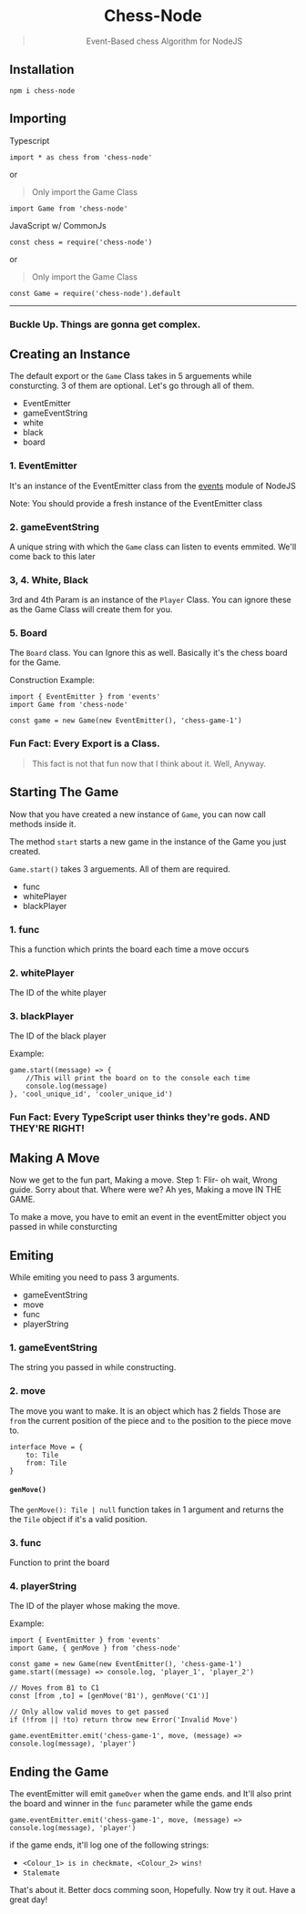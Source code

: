 <div align="center">

# Chess-Node
> Event-Based chess Algorithm for NodeJS

</div>

## Installation

```SH
npm i chess-node
```

## Importing

Typescript

```TS
import * as chess from 'chess-node'
```
or
> Only import the Game Class
```TS
import Game from 'chess-node'
```

JavaScript w/ CommonJs
```JS 
const chess = require('chess-node')
```
or
> Only import the Game Class
```JS
const Game = require('chess-node').default
```
-----------------
### Buckle Up. Things are gonna get complex.

## Creating an Instance

The default export or the `Game` Class takes in 5 arguements while consturcting. 3 of them are optional. Let's go through all of them.

- EventEmitter
- gameEventString
- white
- black
- board

### 1. EventEmitter

It's an instance of the EventEmitter class from the [events](https://nodejs.org/api/events.html) module of NodeJS

Note: You should provide a fresh instance of the EventEmitter class

### 2. gameEventString

A unique string with which the `Game` class can listen to events emmited. We'll come back to this later

### 3, 4. White, Black

3rd and 4th Param is an instance of the `Player` Class. You can ignore these as the Game Class will create them for you.

### 5. Board

The `Board` class. You can Ignore this as well. Basically it's the chess board for the Game.


Construction Example:

```TS
import { EventEmitter } from 'events'
import Game from 'chess-node'

const game = new Game(new EventEmitter(), 'chess-game-1')

```

### **Fun Fact: Every Export is a Class.**
> This fact is not that fun now that I think about it. Well, Anyway.

## Starting The Game

Now that you have created a new instance of `Game`, you can now call methods inside it.

The method `start` starts a new game in the instance of the Game you just created.

`Game.start()` takes 3 arguements. All of them are required.

- func
- whitePlayer
- blackPlayer

### 1. func

This a function which prints the board each time a move occurs

### 2. whitePlayer 

The ID of the white player

### 3. blackPlayer

The ID of the black player

Example:

```TS
game.start((message) => {
    //This will print the board on to the console each time
    console.log(message)
}, 'cool_unique_id', 'cooler_unique_id')
```

### **Fun Fact: Every TypeScript user thinks they're gods. AND THEY'RE RIGHT!**

## Making A Move

Now we get to the fun part, Making a move. Step 1: Flir- oh wait, Wrong guide. Sorry about that. Where were we? Ah yes, Making a move IN THE GAME. 

To make a move, you have to emit an event in the eventEmitter object you passed in while consturcting

## Emiting

While emiting you need to pass 3 arguments.

- gameEventString
- move
- func
- playerString

### 1. gameEventString
The string you passed in while constructing.

### 2. move
The move you want to make.
It is an object which has 2 fields 
Those are `from` the current position of the piece and `to` the position to the piece move to.
```TS
interface Move = {
    to: Tile
    from: Tile
}
```
#### `genMove()`
The `genMove(): Tile | null` function takes in 1 argument and returns the the `Tile` object if it's a valid position.

### 3. func
Function to print the board

### 4. playerString

The ID of the player whose making the move.

Example: 
```TS
import { EventEmitter } from 'events'
import Game, { genMove } from 'chess-node'

const game = new Game(new EventEmitter(), 'chess-game-1')
game.start((message) => console.log, 'player_1', 'player_2')

// Moves from B1 to C1
const [from ,to] = [genMove('B1'), genMove('C1')]

// Only allow valid moves to get passed
if (!from || !to) return throw new Error('Invalid Move')

game.eventEmitter.emit('chess-game-1', move, (message) => console.log(message), 'player')
```
## Ending the Game

The eventEmitter will emit `gameOver` when the game ends.
and It'll also print the board and winner in the `func` parameter while the game ends
```TS
game.eventEmitter.emit('chess-game-1', move, (message) => console.log(message), 'player')
```

if the game ends, it'll log one of the following strings: 

- `<Colour_1> is in checkmate, <Colour_2> wins!`
- `Stalemate`

That's about it. Better docs comming soon, Hopefully. Now try it out. Have a great day!